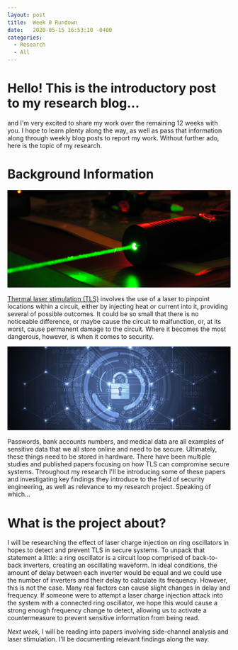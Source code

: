```yaml
---
layout: post
title:  Week 0 Rundown
date:   2020-05-15 16:53:10 -0400
categories:
  - Research
  - All
---
```


# Hello! This is the introductory post to my research blog...

and I'm very excited to share my work over the remaining 12 weeks with you. I hope to learn plenty along the way, as well as pass that information along through weekly blog posts to report my work. Without further ado, here is the topic of my research.  

# Background Information

![Green-colored laser](/images/week_0/greenlaser.png)

[Thermal laser stimulation (TLS)][tls-wiki] involves the use of a laser to pinpoint locations within a circuit, either by injecting heat or current into it, providing several of possible outcomes. It could be so small that there is no noticeable difference, or maybe cause the circuit to malfunction, or, at its worst, cause permanent damage to the circuit. Where it becomes the most dangerous, however, is when it comes to security.  

![Security engineering keeps sensitive online data protected](/images/week_0/bluepadlock_cybersecurity.jpg)

Passwords, bank accounts numbers, and medical data are all examples of sensitive data that we all store online and need to be secure. Ultimately, these things need to be stored in hardware. There have been multiple studies and published papers focusing on how TLS can compromise secure systems. Throughout my research I'll be introducing some of these papers and investigating key findings they introduce to the field of security engineering, as well as relevance to my research project. Speaking of which...  

# What is the project about?

I will be researching the effect of laser charge injection on ring oscillators in hopes to detect and prevent TLS in secure systems. To unpack that statement a little: a ring oscillator is a circuit loop comprised of back-to-back inverters, creating an oscillating waveform. In ideal conditions, the amount of delay between each inverter would be equal and we could use the number of inverters and their delay to calculate its frequency. However, this is not the case. Many real factors can cause slight changes in delay and frequency. If someone were to attempt a laser charge injection attack into the system with a connected ring oscillator, we hope this would cause a strong enough frequency change to detect, allowing us to activate a countermeasure to prevent sensitive information from being read.  

*Next week,* I will be reading into papers involving side-channel analysis and laser stimulation. I'll be documenting relevant findings along the way.

[tls-wiki]: https://en.wikipedia.org/wiki/Thermal_laser_stimulation
